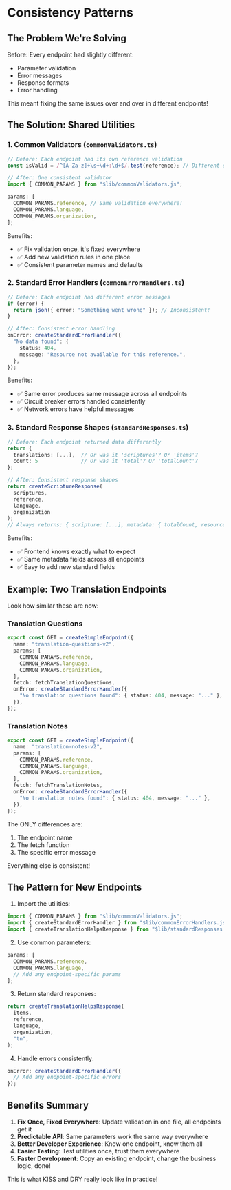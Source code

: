 # Consistency Patterns

## The Problem We're Solving

Before: Every endpoint had slightly different:

- Parameter validation
- Error messages
- Response formats
- Error handling

This meant fixing the same issues over and over in different endpoints!

## The Solution: Shared Utilities

### 1. Common Validators (`commonValidators.ts`)

```typescript
// Before: Each endpoint had its own reference validation
const isValid = /^[A-Za-z]+\s+\d+:\d+$/.test(reference); // Different everywhere!

// After: One consistent validator
import { COMMON_PARAMS } from "$lib/commonValidators.js";

params: [
  COMMON_PARAMS.reference, // Same validation everywhere!
  COMMON_PARAMS.language,
  COMMON_PARAMS.organization,
];
```

Benefits:

- ✅ Fix validation once, it's fixed everywhere
- ✅ Add new validation rules in one place
- ✅ Consistent parameter names and defaults

### 2. Standard Error Handlers (`commonErrorHandlers.ts`)

```typescript
// Before: Each endpoint had different error messages
if (error) {
  return json({ error: "Something went wrong" }); // Inconsistent!
}

// After: Consistent error handling
onError: createStandardErrorHandler({
  "No data found": {
    status: 404,
    message: "Resource not available for this reference.",
  },
});
```

Benefits:

- ✅ Same error produces same message across all endpoints
- ✅ Circuit breaker errors handled consistently
- ✅ Network errors have helpful messages

### 3. Standard Response Shapes (`standardResponses.ts`)

```typescript
// Before: Each endpoint returned data differently
return {
  translations: [...],  // Or was it 'scriptures'? Or 'items'?
  count: 5              // Or was it 'total'? Or 'totalCount'?
};

// After: Consistent response shapes
return createScriptureResponse(
  scriptures,
  reference,
  language,
  organization
);
// Always returns: { scripture: [...], metadata: { totalCount, resources, ... } }
```

Benefits:

- ✅ Frontend knows exactly what to expect
- ✅ Same metadata fields across all endpoints
- ✅ Easy to add new standard fields

## Example: Two Translation Endpoints

Look how similar these are now:

### Translation Questions

```typescript
export const GET = createSimpleEndpoint({
  name: "translation-questions-v2",
  params: [
    COMMON_PARAMS.reference,
    COMMON_PARAMS.language,
    COMMON_PARAMS.organization,
  ],
  fetch: fetchTranslationQuestions,
  onError: createStandardErrorHandler({
    "No translation questions found": { status: 404, message: "..." },
  }),
});
```

### Translation Notes

```typescript
export const GET = createSimpleEndpoint({
  name: "translation-notes-v2",
  params: [
    COMMON_PARAMS.reference,
    COMMON_PARAMS.language,
    COMMON_PARAMS.organization,
  ],
  fetch: fetchTranslationNotes,
  onError: createStandardErrorHandler({
    "No translation notes found": { status: 404, message: "..." },
  }),
});
```

The ONLY differences are:

1. The endpoint name
2. The fetch function
3. The specific error message

Everything else is consistent!

## The Pattern for New Endpoints

1. Import the utilities:

```typescript
import { COMMON_PARAMS } from "$lib/commonValidators.js";
import { createStandardErrorHandler } from "$lib/commonErrorHandlers.js";
import { createTranslationHelpsResponse } from "$lib/standardResponses.js";
```

2. Use common parameters:

```typescript
params: [
  COMMON_PARAMS.reference,
  COMMON_PARAMS.language,
  // Add any endpoint-specific params
];
```

3. Return standard responses:

```typescript
return createTranslationHelpsResponse(
  items,
  reference,
  language,
  organization,
  "tn",
);
```

4. Handle errors consistently:

```typescript
onError: createStandardErrorHandler({
  // Add any endpoint-specific errors
});
```

## Benefits Summary

1. **Fix Once, Fixed Everywhere**: Update validation in one file, all endpoints get it
2. **Predictable API**: Same parameters work the same way everywhere
3. **Better Developer Experience**: Know one endpoint, know them all
4. **Easier Testing**: Test utilities once, trust them everywhere
5. **Faster Development**: Copy an existing endpoint, change the business logic, done!

This is what KISS and DRY really look like in practice!
